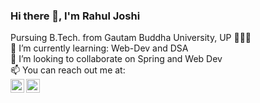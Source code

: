   ### Hi there 👋, I'm Rahul Joshi
 Pursuing B.Tech. from Gautam Buddha University, UP 👨🏻‍🎓 </br>
  🌱 I’m currently learning: Web-Dev and DSA</br>
  👯 I’m looking to collaborate on Spring and Web Dev </br>
  📫 You can reach out me at:  
     <span>
  <a href="https://www.linkedin.com/in/rahul-joshi-a123a61a5/"> 
    <img align="left" alt="Rahul's Linkedin" width="22px" src="https://cdn.jsdelivr.net/npm/simple-icons@v3/icons/linkedin.svg" />
</a>
 <a href="https://twitter.com/rahljoshi">
    <img align="left" alt="Rahul's Twitter" width="22px" src="https://cdn.jsdelivr.net/npm/simple-icons@v3/icons/twitter.svg" />
</a>
   </span>
   
   
   
<!--
**mrjoshi0147/mrjoshi0147** is a ✨ _special_ ✨ repository because its `README.md` (this file) appears on your GitHub profile.

Here are some ideas to get you started:

- 🔭 I’m currently working on ...
- 🌱 I’m currently learning ...
- 👯 I’m looking to collaborate on ...
- 🤔 I’m looking for help with ...
- 💬 Ask me about ...
- 📫 How to reach me: ...
- 😄 Pronouns: ...
- ⚡ Fun fact: ...
-->
